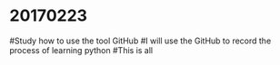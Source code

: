 # 20170223
#Study how to use the tool GitHub
#I will use the GitHub to record the process of learning python
#This is all
